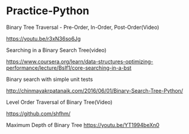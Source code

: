 # Practice-Python
Binary Tree Traversal - Pre-Order, In-Order, Post-Order(Video)

https://youtu.be/r3xN36so6Jg

Searching in a Binary Search Tree(video)

https://www.coursera.org/learn/data-structures-optimizing-performance/lecture/BsIf1/core-searching-in-a-bst

Binary search with simple unit tests

http://chinmayakrpatanaik.com/2016/06/01/Binary-Search-Tree-Python/

Level Order Traversal of Binary Tree(Video)

https://github.com/shfhm/

Maximum Depth of Binary Tree
https://youtu.be/YT1994beXn0
